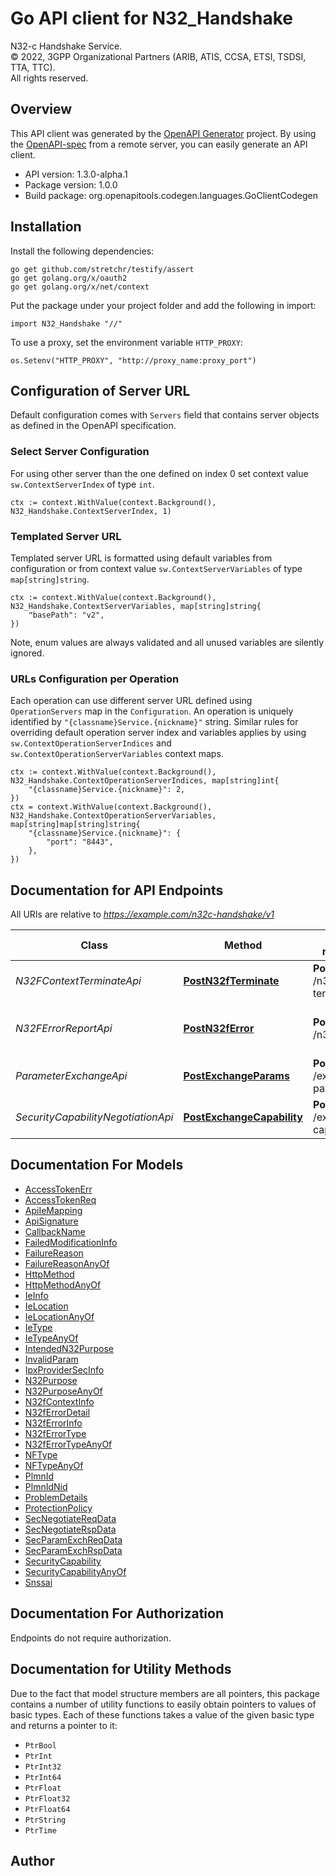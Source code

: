 # Go API client for N32_Handshake

N32-c Handshake Service.  
© 2022, 3GPP Organizational Partners (ARIB, ATIS, CCSA, ETSI, TSDSI, TTA, TTC).  
All rights reserved.


## Overview
This API client was generated by the [OpenAPI Generator](https://openapi-generator.tech) project.  By using the [OpenAPI-spec](https://www.openapis.org/) from a remote server, you can easily generate an API client.

- API version: 1.3.0-alpha.1
- Package version: 1.0.0
- Build package: org.openapitools.codegen.languages.GoClientCodegen

## Installation

Install the following dependencies:

```shell
go get github.com/stretchr/testify/assert
go get golang.org/x/oauth2
go get golang.org/x/net/context
```

Put the package under your project folder and add the following in import:

```golang
import N32_Handshake "//"
```

To use a proxy, set the environment variable `HTTP_PROXY`:

```golang
os.Setenv("HTTP_PROXY", "http://proxy_name:proxy_port")
```

## Configuration of Server URL

Default configuration comes with `Servers` field that contains server objects as defined in the OpenAPI specification.

### Select Server Configuration

For using other server than the one defined on index 0 set context value `sw.ContextServerIndex` of type `int`.

```golang
ctx := context.WithValue(context.Background(), N32_Handshake.ContextServerIndex, 1)
```

### Templated Server URL

Templated server URL is formatted using default variables from configuration or from context value `sw.ContextServerVariables` of type `map[string]string`.

```golang
ctx := context.WithValue(context.Background(), N32_Handshake.ContextServerVariables, map[string]string{
	"basePath": "v2",
})
```

Note, enum values are always validated and all unused variables are silently ignored.

### URLs Configuration per Operation

Each operation can use different server URL defined using `OperationServers` map in the `Configuration`.
An operation is uniquely identified by `"{classname}Service.{nickname}"` string.
Similar rules for overriding default operation server index and variables applies by using `sw.ContextOperationServerIndices` and `sw.ContextOperationServerVariables` context maps.

```golang
ctx := context.WithValue(context.Background(), N32_Handshake.ContextOperationServerIndices, map[string]int{
	"{classname}Service.{nickname}": 2,
})
ctx = context.WithValue(context.Background(), N32_Handshake.ContextOperationServerVariables, map[string]map[string]string{
	"{classname}Service.{nickname}": {
		"port": "8443",
	},
})
```

## Documentation for API Endpoints

All URIs are relative to *https://example.com/n32c-handshake/v1*

Class | Method | HTTP request | Description
------------ | ------------- | ------------- | -------------
*N32FContextTerminateApi* | [**PostN32fTerminate**](docs/N32FContextTerminateApi.md#postn32fterminate) | **Post** /n32f-terminate | N32-f Context Terminate
*N32FErrorReportApi* | [**PostN32fError**](docs/N32FErrorReportApi.md#postn32ferror) | **Post** /n32f-error | N32-f Error Reporting Procedure
*ParameterExchangeApi* | [**PostExchangeParams**](docs/ParameterExchangeApi.md#postexchangeparams) | **Post** /exchange-params | Parameter Exchange
*SecurityCapabilityNegotiationApi* | [**PostExchangeCapability**](docs/SecurityCapabilityNegotiationApi.md#postexchangecapability) | **Post** /exchange-capability | Security Capability Negotiation


## Documentation For Models

 - [AccessTokenErr](docs/AccessTokenErr.md)
 - [AccessTokenReq](docs/AccessTokenReq.md)
 - [ApiIeMapping](docs/ApiIeMapping.md)
 - [ApiSignature](docs/ApiSignature.md)
 - [CallbackName](docs/CallbackName.md)
 - [FailedModificationInfo](docs/FailedModificationInfo.md)
 - [FailureReason](docs/FailureReason.md)
 - [FailureReasonAnyOf](docs/FailureReasonAnyOf.md)
 - [HttpMethod](docs/HttpMethod.md)
 - [HttpMethodAnyOf](docs/HttpMethodAnyOf.md)
 - [IeInfo](docs/IeInfo.md)
 - [IeLocation](docs/IeLocation.md)
 - [IeLocationAnyOf](docs/IeLocationAnyOf.md)
 - [IeType](docs/IeType.md)
 - [IeTypeAnyOf](docs/IeTypeAnyOf.md)
 - [IntendedN32Purpose](docs/IntendedN32Purpose.md)
 - [InvalidParam](docs/InvalidParam.md)
 - [IpxProviderSecInfo](docs/IpxProviderSecInfo.md)
 - [N32Purpose](docs/N32Purpose.md)
 - [N32PurposeAnyOf](docs/N32PurposeAnyOf.md)
 - [N32fContextInfo](docs/N32fContextInfo.md)
 - [N32fErrorDetail](docs/N32fErrorDetail.md)
 - [N32fErrorInfo](docs/N32fErrorInfo.md)
 - [N32fErrorType](docs/N32fErrorType.md)
 - [N32fErrorTypeAnyOf](docs/N32fErrorTypeAnyOf.md)
 - [NFType](docs/NFType.md)
 - [NFTypeAnyOf](docs/NFTypeAnyOf.md)
 - [PlmnId](docs/PlmnId.md)
 - [PlmnIdNid](docs/PlmnIdNid.md)
 - [ProblemDetails](docs/ProblemDetails.md)
 - [ProtectionPolicy](docs/ProtectionPolicy.md)
 - [SecNegotiateReqData](docs/SecNegotiateReqData.md)
 - [SecNegotiateRspData](docs/SecNegotiateRspData.md)
 - [SecParamExchReqData](docs/SecParamExchReqData.md)
 - [SecParamExchRspData](docs/SecParamExchRspData.md)
 - [SecurityCapability](docs/SecurityCapability.md)
 - [SecurityCapabilityAnyOf](docs/SecurityCapabilityAnyOf.md)
 - [Snssai](docs/Snssai.md)


## Documentation For Authorization

 Endpoints do not require authorization.


## Documentation for Utility Methods

Due to the fact that model structure members are all pointers, this package contains
a number of utility functions to easily obtain pointers to values of basic types.
Each of these functions takes a value of the given basic type and returns a pointer to it:

* `PtrBool`
* `PtrInt`
* `PtrInt32`
* `PtrInt64`
* `PtrFloat`
* `PtrFloat32`
* `PtrFloat64`
* `PtrString`
* `PtrTime`

## Author



